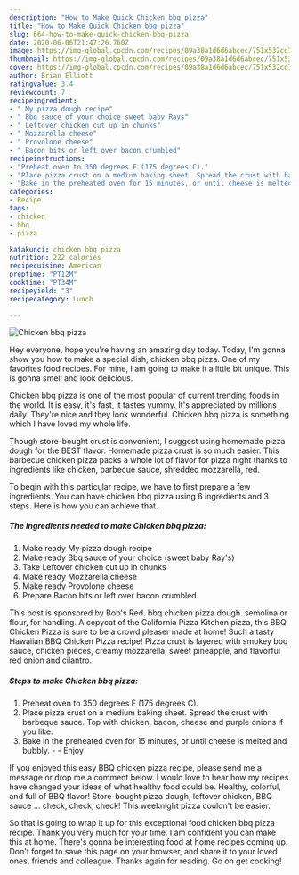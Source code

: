 ```yaml
---
description: "How to Make Quick Chicken bbq pizza"
title: "How to Make Quick Chicken bbq pizza"
slug: 664-how-to-make-quick-chicken-bbq-pizza
date: 2020-06-06T21:47:26.760Z
image: https://img-global.cpcdn.com/recipes/09a38a1d6d6abcec/751x532cq70/chicken-bbq-pizza-recipe-main-photo.jpg
thumbnail: https://img-global.cpcdn.com/recipes/09a38a1d6d6abcec/751x532cq70/chicken-bbq-pizza-recipe-main-photo.jpg
cover: https://img-global.cpcdn.com/recipes/09a38a1d6d6abcec/751x532cq70/chicken-bbq-pizza-recipe-main-photo.jpg
author: Brian Elliott
ratingvalue: 3.4
reviewcount: 7
recipeingredient:
- " My pizza dough recipe"
- " Bbq sauce of your choice sweet baby Rays"
- " Leftover chicken cut up in chunks"
- " Mozzarella cheese"
- " Provolone cheese"
- " Bacon bits or left over bacon crumbled"
recipeinstructions:
- "Preheat oven to 350 degrees F (175 degrees C)."
- "Place pizza crust on a medium baking sheet. Spread the crust with barbeque sauce. Top with chicken, bacon, cheese and purple onions if you like."
- "Bake in the preheated oven for 15 minutes, or until cheese is melted and bubbly.   Enjoy"
categories:
- Recipe
tags:
- chicken
- bbq
- pizza

katakunci: chicken bbq pizza 
nutrition: 222 calories
recipecuisine: American
preptime: "PT12M"
cooktime: "PT34M"
recipeyield: "3"
recipecategory: Lunch

---
```



![Chicken bbq pizza](https://img-global.cpcdn.com/recipes/09a38a1d6d6abcec/751x532cq70/chicken-bbq-pizza-recipe-main-photo.jpg)

Hey everyone, hope you're having an amazing day today. Today, I'm gonna show you how to make a special dish, chicken bbq pizza. One of my favorites food recipes. For mine, I am going to make it a little bit unique. This is gonna smell and look delicious.

Chicken bbq pizza is one of the most popular of current trending foods in the world. It is easy, it's fast, it tastes yummy. It's appreciated by millions daily. They're nice and they look wonderful. Chicken bbq pizza is something which I have loved my whole life.

Though store-bought crust is convenient, I suggest using homemade pizza dough for the BEST flavor. Homemade pizza crust is so much easier. This barbecue chicken pizza packs a whole lot of flavor for pizza night thanks to ingredients like chicken, barbecue sauce, shredded mozzarella, red.


To begin with this particular recipe, we have to first prepare a few ingredients. You can have chicken bbq pizza using 6 ingredients and 3 steps. Here is how you can achieve that.

<!--inarticleads1-->

##### The ingredients needed to make Chicken bbq pizza:

1. Make ready  My pizza dough recipe
1. Make ready  Bbq sauce of your choice (sweet baby Ray&#39;s)
1. Take  Leftover chicken cut up in chunks
1. Make ready  Mozzarella cheese
1. Make ready  Provolone cheese
1. Prepare  Bacon bits or left over bacon crumbled


This post is sponsored by Bob&#39;s Red. bbq chicken pizza dough. semolina or flour, for handling. A copycat of the California Pizza Kitchen pizza, this BBQ Chicken Pizza is sure to be a crowd pleaser made at home! Such a tasty Hawaiian BBQ Chicken Pizza recipe! Pizza crust is layered with smokey bbq sauce, chicken pieces, creamy mozzarella, sweet pineapple, and flavorful red onion and cilantro. 

<!--inarticleads2-->

##### Steps to make Chicken bbq pizza:

1. Preheat oven to 350 degrees F (175 degrees C).
1. Place pizza crust on a medium baking sheet. Spread the crust with barbeque sauce. Top with chicken, bacon, cheese and purple onions if you like.
1. Bake in the preheated oven for 15 minutes, or until cheese is melted and bubbly.  -  - Enjoy


If you enjoyed this easy BBQ chicken pizza recipe, please send me a message or drop me a comment below. I would love to hear how my recipes have changed your ideas of what healthy food could be. Healthy, colorful, and full of BBQ flavor! Store-bought pizza dough, leftover chicken, BBQ sauce … check, check, check! This weeknight pizza couldn&#39;t be easier. 

So that is going to wrap it up for this exceptional food chicken bbq pizza recipe. Thank you very much for your time. I am confident you can make this at home. There's gonna be interesting food at home recipes coming up. Don't forget to save this page on your browser, and share it to your loved ones, friends and colleague. Thanks again for reading. Go on get cooking!
